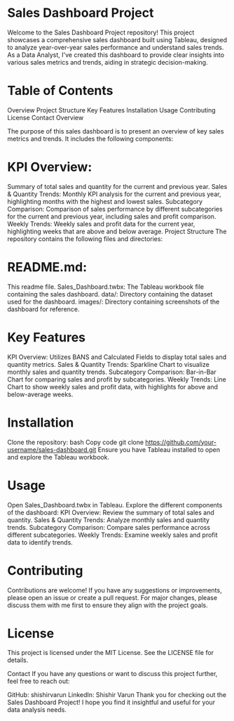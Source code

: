 # Sales Dashboard Project
Welcome to the Sales Dashboard Project repository! This project showcases a comprehensive sales dashboard built using Tableau, designed to analyze year-over-year sales performance and understand sales trends. As a Data Analyst, I've created this dashboard to provide clear insights into various sales metrics and trends, aiding in strategic decision-making.

# Table of Contents
Overview
Project Structure
Key Features
Installation
Usage
Contributing
License
Contact
Overview

The purpose of this sales dashboard is to present an overview of key sales metrics and trends. It includes the following components:

# KPI Overview: 
Summary of total sales and quantity for the current and previous year.
Sales & Quantity Trends: Monthly KPI analysis for the current and previous year, highlighting months with the highest and lowest sales.
Subcategory Comparison: Comparison of sales performance by different subcategories for the current and previous year, including sales and profit comparison.
Weekly Trends: Weekly sales and profit data for the current year, highlighting weeks that are above and below average.
Project Structure
The repository contains the following files and directories:

# README.md: 
This readme file.
Sales_Dashboard.twbx: The Tableau workbook file containing the sales dashboard.
data/: Directory containing the dataset used for the dashboard.
images/: Directory containing screenshots of the dashboard for reference.

# Key Features
KPI Overview: Utilizes BANS and Calculated Fields to display total sales and quantity metrics.
Sales & Quantity Trends: Sparkline Chart to visualize monthly sales and quantity trends.
Subcategory Comparison: Bar-in-Bar Chart for comparing sales and profit by subcategories.
Weekly Trends: Line Chart to show weekly sales and profit data, with highlights for above and below-average weeks.

# Installation
Clone the repository:
bash
Copy code
git clone https://github.com/your-username/sales-dashboard.git
Ensure you have Tableau installed to open and explore the Tableau workbook.

# Usage
Open Sales_Dashboard.twbx in Tableau.
Explore the different components of the dashboard:
KPI Overview: Review the summary of total sales and quantity.
Sales & Quantity Trends: Analyze monthly sales and quantity trends.
Subcategory Comparison: Compare sales performance across different subcategories.
Weekly Trends: Examine weekly sales and profit data to identify trends.

# Contributing
Contributions are welcome! If you have any suggestions or improvements, please open an issue or create a pull request. For major changes, please discuss them with me first to ensure they align with the project goals.

# License
This project is licensed under the MIT License. See the LICENSE file for details.

Contact
If you have any questions or want to discuss this project further, feel free to reach out:

GitHub: shishirvarun
LinkedIn: Shishir Varun
Thank you for checking out the Sales Dashboard Project! I hope you find it insightful and useful for your data analysis needs.






